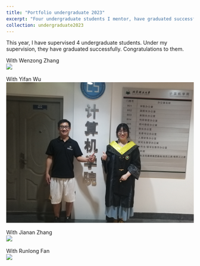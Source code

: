 ```yaml
---
title: "Portfolio undergraduate 2023"
excerpt: "Four undergraduate students I mentor, have graduated successfully. Congrats! <br/><img src='/images/allstudents2023V2.jpg'>"
collection: undergraduate2023
---
```


This year, I have supervised 4 undergraduate students. Under my supervision, they have graduated successfully. Congratulations to them.

With Wenzong Zhang<br/><img src='/images/Zhangwenzong2023.jpg'>

With Yifan Wu<br/><img src='/images/Wuyifan2023.jpg'>

With Jianan Zhang<br/><img src='/images/Zhangjianan2023.jpg'>

With Runlong Fan<br/><img src='/images/Fanrunlong2023.jpg'>
